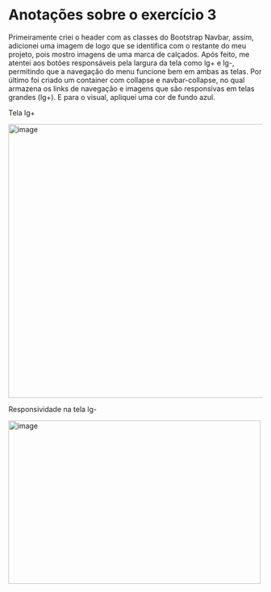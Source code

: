 # Anotações sobre o exercício 3

Primeiramente criei o  header com as classes do Bootstrap Navbar, assim, adicionei uma imagem de logo que se identifica com o restante do meu projeto, pois mostro imagens de uma marca de calçados.
Após feito, me atentei aos botões responsáveis pela largura da tela como lg+ e lg-, permitindo que a navegação do menu funcione bem em ambas as telas.
Por último foi criado um container com collapse e navbar-collapse, no qual armazena os links de navegação e imagens que são responsivas em telas grandes (lg+).
E para o visual, apliquei uma cor de fundo azul.

Tela lg+

<img width="1285" height="543" alt="image" src="https://github.com/user-attachments/assets/d37e50d0-f6ed-483e-b33f-249cf789f318" />

Responsividade na tela lg-

<img width="500" height="324" alt="image" src="https://github.com/user-attachments/assets/4a7d058b-dba6-4f9f-87e0-cdc993e15f1e" />


